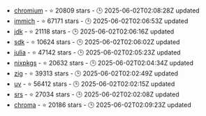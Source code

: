 - [chromium](https://github.com/chromium/chromium) - ⭐ 20809 stars - 🕒 2025-06-02T02:08:28Z updated
- [immich](https://github.com/immich-app/immich) - ⭐ 67171 stars - 🕒 2025-06-02T02:06:53Z updated
- [jdk](https://github.com/openjdk/jdk) - ⭐ 21118 stars - 🕒 2025-06-02T02:06:16Z updated
- [sdk](https://github.com/dart-lang/sdk) - ⭐ 10624 stars - 🕒 2025-06-02T02:06:02Z updated
- [julia](https://github.com/JuliaLang/julia) - ⭐ 47142 stars - 🕒 2025-06-02T02:05:23Z updated
- [nixpkgs](https://github.com/NixOS/nixpkgs) - ⭐ 20632 stars - 🕒 2025-06-02T02:04:34Z updated
- [zig](https://github.com/ziglang/zig) - ⭐ 39313 stars - 🕒 2025-06-02T02:02:49Z updated
- [uv](https://github.com/astral-sh/uv) - ⭐ 56412 stars - 🕒 2025-06-02T02:02:15Z updated
- [srs](https://github.com/ossrs/srs) - ⭐ 27034 stars - 🕒 2025-06-02T02:02:08Z updated
- [chroma](https://github.com/chroma-core/chroma) - ⭐ 20186 stars - 🕒 2025-06-02T02:09:23Z updated

